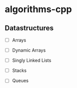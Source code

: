 # algorithms-cpp

## Datastructures

+ [ ] Arrays
+ [ ] Dynamic Arrays
+ [ ] Singly Linked Lists
+ [ ] Stacks
+ [ ] Queues

